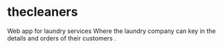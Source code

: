 # thecleaners
Web app for laundry services
Where the laundry company can key in the details and orders of their customers .
